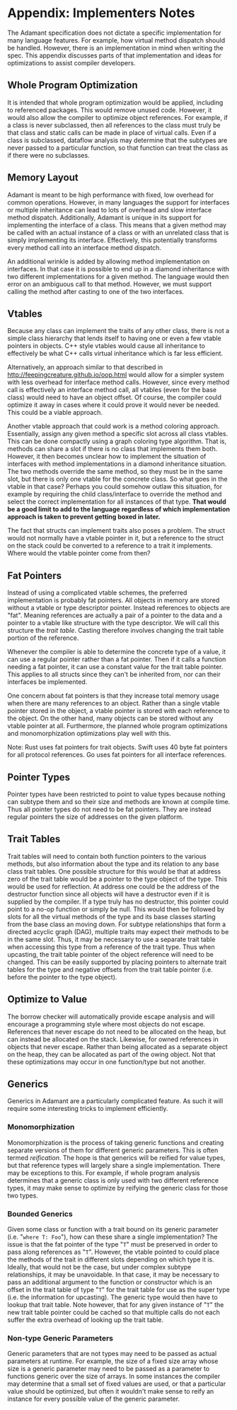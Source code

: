 # Appendix: Implementers Notes

The Adamant specification does not dictate a specific implementation for many language features. For example, how virtual method dispatch should be handled. However, there is an implementation in mind when writing the spec. This appendix discusses parts of that implementation and ideas for optimizations to assist compiler developers.

## Whole Program Optimization

It is intended that whole program optimization would be applied, including to referenced packages. This would remove unused code. However, it would also allow the compiler to optimize object references. For example, if a class is never subclassed, then all references to the class must truly be that class and static calls can be made in place of virtual calls. Even if a class is subclassed, dataflow analysis may determine that the subtypes are never passed to a particular function, so that function can treat the class as if there were no subclasses.

## Memory Layout

Adamant is meant to be high performance with fixed, low overhead for common operations. However, in many languages the support for interfaces or multiple inheritance can lead to lots of overhead and slow interface method dispatch. Additionally, Adamant is unique in its support for implementing the interface of a class. This means that a given method may be called with an actual instance of a class or with an unrelated class that is simply implementing its interface. Effectively, this potentially transforms every method call into an interface method dispatch.

An additional wrinkle is added by allowing method implementation on interfaces. In that case it is possible to end up in a diamond inheritance with two different implementations for a given method. The language would then error on an ambiguous call to that method. However, we must support calling the method after casting to one of the two interfaces.

## Vtables

Because any class can implement the traits of any other class, there is not a simple class hierarchy that lends itself to having one or even a few vtable pointers in objects. C++ style vtables would cause all inheritance to effectively be what C++ calls virtual inheritance which is far less efficient.

Alternatively, an approach similar to that described in http://feepingcreature.github.io/oop.html would allow for a simpler system with less overhead for interface method calls. However, since every method call is effectively an interface method call, all vtables (even for the base class) would need to have an object offset. Of course, the compiler could optimize it away in cases where it could prove it would never be needed. This could be a viable approach.

Another vtable approach that could work is a method coloring approach. Essentially, assign any given method a specific slot across all class vtables. This can be done compactly using a graph coloring type algorithm. That is, methods can share a slot if there is no class that implements them both. However, it then becomes unclear how to implement the situation of interfaces with method implementations in a diamond inheritance situation. The two methods override the same method, so they must be in the same slot, but there is only one vtable for the concrete class. So what goes in the vtable in that case? Perhaps you could somehow outlaw this situation, for example by requiring the child class/interface to override the method and select the correct implementation for all instances of that type. **That would be a good limit to add to the language regardless of which implementation approach is taken to prevent getting boxed in later.**

The fact that structs can implement traits also poses a problem. The struct would not normally have a vtable pointer in it, but a reference to the struct on the stack could be converted to a reference to a trait it implements. Where would the vtable pointer come from then?

## Fat Pointers

Instead of using a complicated vtable schemes, the preferred implementation is probably fat pointers. All objects in memory are stored without a vtable or type descriptor pointer. Instead references to objects are "fat". Meaning references are actually a pair of a pointer to the data and a pointer to a vtable like structure with the type descriptor. We will call this structure the *trait table*. Casting therefore involves changing the trait table portion of the reference.

Whenever the compiler is able to determine the concrete type of a value, it can use a regular pointer rather than a fat pointer. Then if it calls a function needing a fat pointer, it can use a constant value for the trait table pointer. This applies to all structs since they can't be inherited from, nor can their interfaces be implemented.

One concern about fat pointers is that they increase total memory usage when there are many references to an object. Rather than a single vtable pointer stored in the object, a vtable pointer is stored with each reference to the object. On the other hand, many objects can be stored without any vtable pointer at all. Furthermore, the planned whole program optimizations and monomorphization optimizations play well with this.

Note: Rust uses fat pointers for trait objects. Swift uses 40 byte fat pointers for all protocol references. Go uses fat pointers for all interface references.

## Pointer Types

Pointer types have been restricted to point to value types because nothing can subtype them and so their size and methods are known at compile time. Thus all pointer types do not need to be fat pointers. They are instead regular pointers the size of addresses on the given platform.

## Trait Tables

Trait tables will need to contain both function pointers to the various methods, but also information about the type and its relation to any base class trait tables. One possible structure for this would be that at address zero of the trait table would be a pointer to the type object of the type. This would be used for reflection. At address one could be the address of the destructor function since all objects will have a destructor even if it is supplied by the compiler. If a type truly has no destructor, this pointer could point to a no-op function or simply be null. This would then be followed by slots for all the virtual methods of the type and its base classes starting from the base class an moving down. For subtype relationships that form a directed acyclic graph (DAG), multiple traits may expect their methods to be in the same slot. Thus, it may be necessary to use a separate trait table when accessing this type from a reference of the trait type. Thus when upcasting, the trait table pointer of the object reference will need to be changed. This can be easily supported by placing pointers to alternate trait tables for the type and negative offsets from the trait table pointer (i.e. before the pointer to the type object).

## Optimize to Value

The borrow checker will automatically provide escape analysis and will encourage a programming style where most objects do not escape. References that never escape do not need to be allocated on the heap, but can instead be allocated on the stack. Likewise, for owned references in objects that never escape. Rather than being allocated as a separate object on the heap, they can be allocated as part of the owing object. Not that these optimizations may occur in one function/type but not another.

## Generics

Generics in Adamant are a particularly complicated feature. As such it will require some interesting tricks to implement efficiently.

### Monomorphization

Monomorphization is the process of taking generic functions and creating separate versions of them for different generic parameters. This is often termed *reification*. The hope is that generics will be reified for value types, but that reference types will largely share a single implementation. There may be exceptions to this. For example, if whole program analysis determines that a generic class is only used with two different reference types, it may make sense to optimize by reifying the generic class for those two types.

### Bounded Generics

Given some class or function with a trait bound on its generic parameter (i.e. "`where T: Foo`"), how can these share a single implementation? The issue is that the fat pointer of the type "`T`" must be preserved in order to pass along references as "`T`". However, the vtable pointed to could place the methods of the trait in different slots depending on which type it is. Ideally, that would not be the case, but under complex subtype relationships, it may be unavoidable. In that case, it may be necessary to pass an additional argument to the function or constructor which is an offset in the trait table of type "`T`" for the trait table for use as the super type (i.e. the information for upcasting). The generic type would then have to lookup that trait table. Note however, that for any given instance of "`T`" the new trait table pointer could be cached so that multiple calls do not each suffer the extra overhead of looking up the trait table.

### Non-type Generic Parameters

Generic parameters that are not types may need to be passed as actual parameters at runtime. For example, the size of a fixed size array whose size is a generic parameter may need to be passed as a parameter to functions generic over the size of arrays. In some instances the compiler may determine that a small set of fixed values are used, or that a particular value should be optimized, but often it wouldn't make sense to reify an instance for every possible value of the generic parameter.
